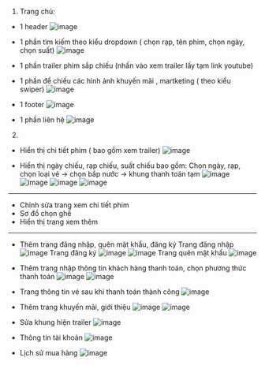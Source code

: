 1. Trang chủ:
- 1 header
![image](https://github.com/user-attachments/assets/904fd7e9-1665-4de1-8bc0-8b124c226436)

- 1 phần tìm kiếm theo kiểu dropdown ( chọn rạp, tên phim, chọn ngày, chọn suất)
![image](https://github.com/user-attachments/assets/443ce6d7-e4b5-4816-bba8-f58703ca82c5)

- 1 phần trailer phim sắp chiếu (nhấn vào xem trailer lấy tạm link youtube)
- 1 phần để chiếu các hình ảnh  khuyến mãi , martketing ( theo kiểu swiper)
![image](https://github.com/user-attachments/assets/64d77de7-b223-470d-b5a8-7521bd7a6d40)

- 1 footer
![image](https://github.com/user-attachments/assets/b7dca440-abb9-432c-9467-84b9f32b4c80)

- 1 phần liên hệ
![image](https://github.com/user-attachments/assets/7f5a7344-eb85-4ee6-a2eb-6401e1cc3125)

2. 
- Hiển thị chi tiết phim ( bao gồm xem trailer)
![image](https://github.com/user-attachments/assets/5853b621-def1-4bd9-b3ca-6ce2c5f6ae15)

- Hiển thị ngày chiếu, rạp chiếu, suất chiếu bao gồm: 
Chọn ngày, rạp, chọn loại vé → chọn bắp nước → khung thanh toán tạm
![image](https://github.com/user-attachments/assets/9f9b8558-0c6c-4eb6-a5c1-abdab40ec15b)
![image](https://github.com/user-attachments/assets/d08940cc-5994-4188-9744-dbbdf120d0de)
![image](https://github.com/user-attachments/assets/388de06e-ceb8-4b14-9111-4fc5bc0a0292)
![image](https://github.com/user-attachments/assets/50484bb7-485d-429d-9f6a-399e9fa66fdf)

------------------------------------------

- Chỉnh sửa trang xem chi tiết phim
- Sơ đồ chọn ghế
- Hiển thị trang xem thêm

------------------------------------------

- Thêm trang đăng nhập, quên mật khẩu, đăng ký
  Trang đăng nhập
![image](https://github.com/user-attachments/assets/d3fd013e-6b35-42ff-84ca-a267f3728556)
  Trang đăng ký
![image](https://github.com/user-attachments/assets/dbcc896a-c17f-4c49-a41c-1b62dc52b56f)
![image](https://github.com/user-attachments/assets/9482fdb8-c819-447a-be15-a1e0386c0433)
  Trang quên mật khẩu
![image](https://github.com/user-attachments/assets/305d5edb-63fb-4e1b-8cd0-a30575e6e412)

- Thêm trang nhập thông tin khách hàng thanh toán, chọn phương thức thanh toán
![image](https://github.com/user-attachments/assets/88a4a708-71f4-47ec-baa1-9c093f7231cf)
![image](https://github.com/user-attachments/assets/9319b521-d954-4dc9-b2f8-620bb199c042)
- Trang thông tin vé sau khi thanh toán thành công
![image](https://github.com/user-attachments/assets/04532e5d-b206-4180-b682-8099f66df646)

- Thêm trang khuyến mãi, giới thiệu
![image](https://github.com/user-attachments/assets/7b7196c4-61d6-4526-a107-68aff0b98230)
![image](https://github.com/user-attachments/assets/74561f08-b335-48b6-a9da-592dba9d1765)

- Sửa khung hiện trailer
![image](https://github.com/user-attachments/assets/315c45c7-6b6b-424b-b64e-1788b5fd886b)

- Thông tin tài khoản
![image](https://github.com/user-attachments/assets/243cc9e5-5d40-4784-bca2-68bd287e519c)

- Lịch sử mua hàng
![image](https://github.com/user-attachments/assets/1f90027b-0179-487d-a96b-4f530c5b8090)
